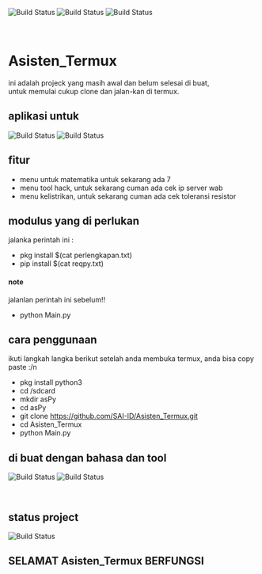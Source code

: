 ![Build Status](https://img.shields.io/github/stars/SAI-ID/Asisten_Termux.svg)
![Build Status](https://img.shields.io/github/downloads/SAI-ID/Asisten_Termux/total.svg)
![Build Status](https://img.shields.io/github/forks/SAI-ID/Asisten_Termux.svg)  
<br>
<br>

# Asisten_Termux
ini adalah projeck yang masih awal dan belum selesai di buat,  
untuk memulai cukup clone dan jalan-kan di termux.  

## aplikasi untuk
![Build Status](https://img.shields.io/badge/Linux-FCC624?style=for-the-badge&logo=linux&logoColor=black)
![Build Status](https://img.shields.io/badge/Android-3DDC84?style=for-the-badge&logo=android&logoColor=white)  


## fitur
- menu untuk matematika untuk sekarang ada 7  
- menu tool hack, untuk sekarang cuman ada cek ip server wab 
- menu kelistrikan, untuk sekarang cuman ada cek toleransi resistor


## modulus yang di perlukan  
jalanka perintah ini :  
- pkg install $(cat perlengkapan.txt)  
- pip install $(cat reqpy.txt)
#### note  
jalanlan perintah ini sebelum!!  
- python Main.py  

## cara penggunaan
ikuti langkah langka berikut setelah anda membuka termux, anda bisa copy paste :/n
- pkg install python3  
- cd /sdcard  
- mkdir asPy  
- cd asPy  
- git clone https://github.com/SAI-ID/Asisten_Termux.git  
- cd Asisten_Termux  
- python Main.py  
  
  
## di buat dengan bahasa dan tool
![Build Status](https://img.shields.io/badge/Python-3776AB?style=for-the-badge&logo=python&logoColor=white)
![Build Status](https://img.shields.io/badge/Visual_Studio_Code-0078D4?style=for-the-badge&logo=visual%20studio%20code&logoColor=white)  

<br>  

## status project
![Build Status](https://img.shields.io/badge/Maintained%3F-yes-green.svg)
  
## SELAMAT Asisten_Termux BERFUNGSI
